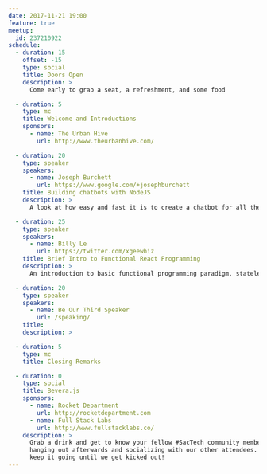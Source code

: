 ```yaml
---
date: 2017-11-21 19:00
feature: true
meetup:
  id: 237210922
schedule:
  - duration: 15
    offset: -15
    type: social
    title: Doors Open
    description: >
      Come early to grab a seat, a refreshment, and some food

  - duration: 5
    type: mc
    title: Welcome and Introductions
    sponsors:
      - name: The Urban Hive
        url: http://www.theurbanhive.com/

  - duration: 20
    type: speaker
    speakers:
      - name: Joseph Burchett
        url: https://www.google.com/+josephburchett
    title: Building chatbots with NodeJS
    description: >
      A look at how easy and fast it is to create a chatbot for all the popular messaging platforms, like Facebook Messenger, easily using nodeJS

  - duration: 25
    type: speaker
    speakers:
      - name: Billy Le
        url: https://twitter.com/xgeewhiz
    title: Brief Intro to Functional React Programming
    description: >
      An introduction to basic functional programming paradigm, stateless Components, Stateless Functional Components, Functional Components, and using functional programming utility libraries.

  - duration: 20
    type: speaker
    speakers:
      - name: Be Our Third Speaker
        url: /speaking/
    title:
    description: >

  - duration: 5
    type: mc
    title: Closing Remarks

  - duration: 0
    type: social
    title: Bevera.js
    sponsors:
      - name: Rocket Department
        url: http://rocketdepartment.com
      - name: Full Stack Labs
        url: http://www.fullstacklabs.co/
    description: >
      Grab a drink and get to know your fellow #SacTech community members by
      hanging out afterwards and socializing with our other attendees. We'll
      keep it going until we get kicked out!
---
```

